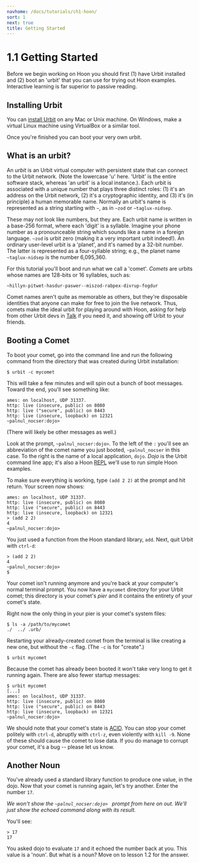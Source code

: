 ```yaml
---
navhome: /docs/tutorials/ch1-hoon/
sort: 1
next: true
title: Getting Started
---
```


# 1.1 Getting Started

Before we begin working on Hoon you should first (1) have Urbit installed and (2) boot an 'urbit' that you can use for trying out Hoon examples.  Interactive learning is far superior to passive reading.

## Installing Urbit

You can [install Urbit](../../using/install/) on any Mac or Unix machine.  On Windows, make a virtual Linux machine using VirtualBox or a similar tool.

Once you're finished you can boot your very own urbit.

## What is an urbit?

An *urbit* is an Urbit virtual computer with persistent state that can connect to the Urbit network.  (Note the lowercase 'u' here.  'Urbit' is the entire software stack, whereas 'an urbit' is a local instance.).  Each urbit is associated with a unique number that plays three distinct roles: (1) it's an address on the Urbit network, (2) it's a cryptographic identity, and (3) it's (in principle) a human memorable name.  Normally an urbit's name is represented as a string starting with `~`, as in `~zod` or `~taglux-nidsep`.

These may not look like numbers, but they are.  Each urbit name is written in a base-256 format, where each 'digit' is a syllable.  Imagine your phone number as a pronounceable string which sounds like a name in a foreign language. `~zod` is urbit zero (making it a very important urbit indeed!). An ordinary user-level urbit is a 'planet', and it's named by a 32-bit number.  The latter is represented as a four-syllable string; e.g., the planet name `~taglux-nidsep` is the number 6,095,360.

For this tutorial you'll boot and run what we call a 'comet'.  *Comets* are urbits whose names are 128-bits or 16 syllables, such as:

`~hillyn-pitwet-hasdur-paswer--miszod-rabpex-divrup-fogdur`

Comet names aren't quite as memorable as others, but they're disposable identities that anyone can make for free to join the live network. Thus, comets make the ideal urbit for playing around with Hoon, asking for help from other Urbit devs in [Talk](../../using/messaging/) if you need it, and showing off Urbit to your friends.

## Booting a Comet

To boot your comet, go into the command line and run the following command from the directory that was created during Urbit installation:

```
$ urbit -c mycomet
```

This will take a few minutes and will spin out a bunch of boot messages. Toward the end, you'll see something like:

```
ames: on localhost, UDP 31337.
http: live (insecure, public) on 8080
http: live ("secure", public) on 8443
http: live (insecure, loopback) on 12321
~palnul_nocser:dojo>
```

(There will likely be other messages as well.)

Look at the prompt, `~palnul_nocser:dojo>`.  To the left of the `:` you'll see an abbreviation of the comet name you just booted, `~palnul_nocser` in this case.  To the right is the name of a local application, `dojo`.  *Dojo* is the Urbit command line app; it's also a Hoon [REPL](https://en.wikipedia.org/wiki/Read%E2%80%93eval%E2%80%93print_loop) we'll use to run simple Hoon examples.

To make sure everything is working, type `(add 2 2)` at the prompt and hit return.  Your screen now shows:

```
ames: on localhost, UDP 31337.
http: live (insecure, public) on 8080
http: live ("secure", public) on 8443
http: live (insecure, loopback) on 12321
> (add 2 2)
4
~palnul_nocser:dojo>
```

You just used a function from the Hoon standard library, `add`.  Next, quit Urbit with `ctrl-d`:

```
> (add 2 2)
4
~palnul_nocser:dojo>
$
```

Your comet isn't running anymore and you're back at your computer's normal terminal prompt. You now have a `mycomet` directory for your Urbit comet; this directory is your comet's *pier* and it contains the entirety of your comet's state.

Right now the only thing in your pier is your comet's system files:

```
$ ls -a /path/to/mycomet
./  ../ .urb/
```

Restarting your already-created comet from the terminal is like creating a new one, but without the `-c` flag.  (The `-c` is for "create".)

```
$ urbit mycomet
```

Because the comet has already been booted it won't take very long to get it running again.  There are also fewer startup messages:

```
$ urbit mycomet
[...]
ames: on localhost, UDP 31337.
http: live (insecure, public) on 8080
http: live ("secure", public) on 8443
http: live (insecure, loopback) on 12321
~palnul_nocser:dojo>
```

We should note that your comet's state is [ACID](https://en.wikipedia.org/wiki/ACID).  You can stop your comet politely with `ctrl-d`, abruptly with `ctrl-z`, even violently with `kill -9`.  None of these should cause the comet to lose data.  If you do manage to corrupt your comet, it's a bug -- please let us know.

## Another Noun

You've already used a standard library function to produce one value, in the dojo.  Now that your comet is running again, let's try another.  Enter the number `17`.

_We won't show the `~palnul_nocser:dojo> ` prompt from here on out.  We'll just show the echoed command along with its result._

You'll see:

```
> 17
17
```

You asked dojo to evaluate `17` and it echoed the number back at you.  This value is a 'noun'.  But what is a noun?  Move on to lesson 1.2 for the answer.
